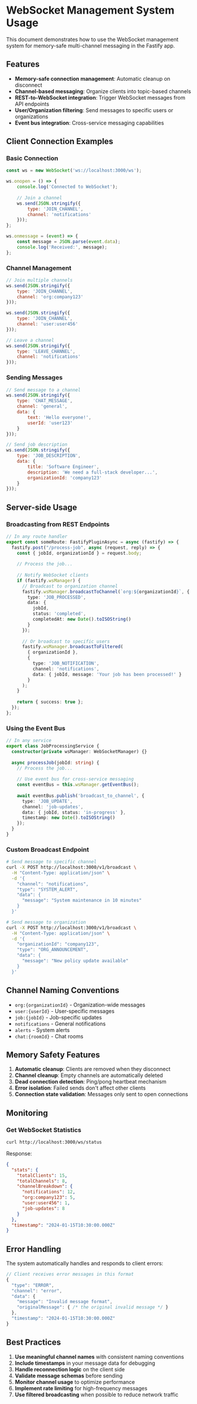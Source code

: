# WebSocket Management System Usage

This document demonstrates how to use the WebSocket management system for memory-safe multi-channel messaging in the Fastify app.

## Features

- **Memory-safe connection management**: Automatic cleanup on disconnect
- **Channel-based messaging**: Organize clients into topic-based channels
- **REST-to-WebSocket integration**: Trigger WebSocket messages from API endpoints
- **User/Organization filtering**: Send messages to specific users or organizations
- **Event bus integration**: Cross-service messaging capabilities

## Client Connection Examples

### Basic Connection
```javascript
const ws = new WebSocket('ws://localhost:3000/ws');

ws.onopen = () => {
    console.log('Connected to WebSocket');
    
    // Join a channel
    ws.send(JSON.stringify({
        type: 'JOIN_CHANNEL',
        channel: 'notifications'
    }));
};

ws.onmessage = (event) => {
    const message = JSON.parse(event.data);
    console.log('Received:', message);
};
```

### Channel Management
```javascript
// Join multiple channels
ws.send(JSON.stringify({
    type: 'JOIN_CHANNEL',
    channel: 'org:company123'
}));

ws.send(JSON.stringify({
    type: 'JOIN_CHANNEL',
    channel: 'user:user456'
}));

// Leave a channel
ws.send(JSON.stringify({
    type: 'LEAVE_CHANNEL',
    channel: 'notifications'
}));
```

### Sending Messages
```javascript
// Send message to a channel
ws.send(JSON.stringify({
    type: 'CHAT_MESSAGE',
    channel: 'general',
    data: {
        text: 'Hello everyone!',
        userId: 'user123'
    }
}));

// Send job description
ws.send(JSON.stringify({
    type: 'JOB_DESCRIPTION',
    data: {
        title: 'Software Engineer',
        description: 'We need a full-stack developer...',
        organizationId: 'company123'
    }
}));
```

## Server-side Usage

### Broadcasting from REST Endpoints
```typescript
// In any route handler
export const someRoute: FastifyPluginAsync = async (fastify) => {
  fastify.post("/process-job", async (request, reply) => {
    const { jobId, organizationId } = request.body;
    
    // Process the job...
    
    // Notify WebSocket clients
    if (fastify.wsManager) {
      // Broadcast to organization channel
      fastify.wsManager.broadcastToChannel(`org:${organizationId}`, {
        type: 'JOB_PROCESSED',
        data: {
          jobId,
          status: 'completed',
          completedAt: new Date().toISOString()
        }
      });
      
      // Or broadcast to specific users
      fastify.wsManager.broadcastToFiltered(
        { organizationId },
        {
          type: 'JOB_NOTIFICATION',
          channel: 'notifications',
          data: { jobId, message: 'Your job has been processed!' }
        }
      );
    }
    
    return { success: true };
  });
};
```

### Using the Event Bus
```typescript
// In any service
export class JobProcessingService {
  constructor(private wsManager: WebSocketManager) {}
  
  async processJob(jobId: string) {
    // Process the job...
    
    // Use event bus for cross-service messaging
    const eventBus = this.wsManager.getEventBus();
    
    await eventBus.publish('broadcast_to_channel', {
      type: 'JOB_UPDATE',
      channel: 'job-updates',
      data: { jobId, status: 'in-progress' },
      timestamp: new Date().toISOString()
    });
  }
}
```

### Custom Broadcast Endpoint
```bash
# Send message to specific channel
curl -X POST http://localhost:3000/v1/broadcast \
  -H "Content-Type: application/json" \
  -d '{
    "channel": "notifications",
    "type": "SYSTEM_ALERT",
    "data": {
      "message": "System maintenance in 10 minutes"
    }
  }'

# Send message to organization
curl -X POST http://localhost:3000/v1/broadcast \
  -H "Content-Type: application/json" \
  -d '{
    "organizationId": "company123",
    "type": "ORG_ANNOUNCEMENT",
    "data": {
      "message": "New policy update available"
    }
  }'
```

## Channel Naming Conventions

- `org:{organizationId}` - Organization-wide messages
- `user:{userId}` - User-specific messages  
- `job:{jobId}` - Job-specific updates
- `notifications` - General notifications
- `alerts` - System alerts
- `chat:{roomId}` - Chat rooms

## Memory Safety Features

1. **Automatic cleanup**: Clients are removed when they disconnect
2. **Channel cleanup**: Empty channels are automatically deleted
3. **Dead connection detection**: Ping/pong heartbeat mechanism
4. **Error isolation**: Failed sends don't affect other clients
5. **Connection state validation**: Messages only sent to open connections

## Monitoring

### Get WebSocket Statistics
```bash
curl http://localhost:3000/ws/status
```

Response:
```json
{
  "stats": {
    "totalClients": 15,
    "totalChannels": 8,
    "channelBreakdown": {
      "notifications": 12,
      "org:company123": 5,
      "user:user456": 1,
      "job-updates": 8
    }
  },
  "timestamp": "2024-01-15T10:30:00.000Z"
}
```

## Error Handling

The system automatically handles and responds to client errors:

```javascript
// Client receives error messages in this format
{
  "type": "ERROR",
  "channel": "error",
  "data": {
    "message": "Invalid message format",
    "originalMessage": { /* the original invalid message */ }
  },
  "timestamp": "2024-01-15T10:30:00.000Z"
}
```

## Best Practices

1. **Use meaningful channel names** with consistent naming conventions
2. **Include timestamps** in your message data for debugging
3. **Handle reconnection logic** on the client side
4. **Validate message schemas** before sending
5. **Monitor channel usage** to optimize performance
6. **Implement rate limiting** for high-frequency messages
7. **Use filtered broadcasting** when possible to reduce network traffic
